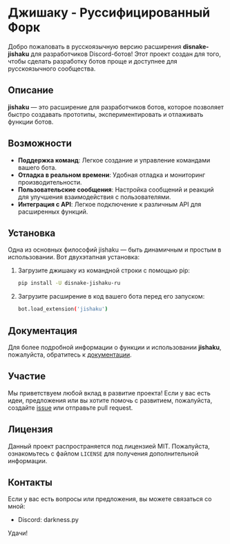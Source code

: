 # Джишаку - Руссифицированный Форк

Добро пожаловать в русскоязычную версию расширения **disnake-jishaku** для разработчиков Discord-ботов! Этот проект создан для того, чтобы сделать разработку ботов проще и доступнее для русскоязычного сообщества.

## Описание

**jishaku** — это расширение для разработчиков ботов, которое позволяет быстро создавать прототипы, экспериментировать и отлаживать функции ботов. 

## Возможности

- **Поддержка команд**: Легкое создание и управление командами вашего бота.
- **Отладка в реальном времени**: Удобная отладка и мониторинг производительности.
- **Пользовательские сообщения**: Настройка сообщений и реакций для улучшения взаимодействия с пользователями.
- **Интеграция с API**: Легкое подключение к различным API для расширенных функций.

## Установка
Одна из основных философий jishaku — быть динамичным и простым в использовании. Вот двухэтапная установка: 

1. Загрузите джишаку из командной строки с помощью pip:
   ```bash
   pip install -U disnake-jishaku-ru
   ```

2. Загрузите расширение в код вашего бота перед его запуском:
   ```bash
   bot.load_extension('jishaku')
   ```

## Документация

Для более подробной информации о функции и использовании **jishaku**, пожалуйста, обратитесь к [документации](https://mayaais-organization.gitbook.io/dobro-pozhalovat).

## Участие

Мы приветствуем любой вклад в развитие проекта! Если у вас есть идеи, предложения или вы хотите помочь с развитием, пожалуйста, создайте [issue](https://github.com/darkness800/disnake-jishaku-ru/issues) или отправьте pull request.

## Лицензия

Данный проект распространяется под лицензией MIT. Пожалуйста, ознакомьтесь с файлом `LICENSE` для получения дополнительной информации.

## Контакты

Если у вас есть вопросы или предложения, вы можете связаться со мной:

- Discord: darkness.py

Удачи!
